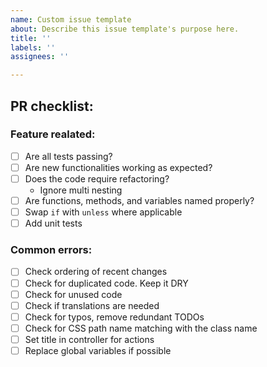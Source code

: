```yaml
---
name: Custom issue template
about: Describe this issue template's purpose here.
title: ''
labels: ''
assignees: ''

---
```


## PR checklist:

### Feature realated:
- [ ] Are all tests passing?
- [ ] Are new functionalities working as expected?
- [ ] Does the code require refactoring?
    - Ignore multi nesting
- [ ] Are functions, methods, and variables named properly?
- [ ] Swap `if` with `unless` where applicable
- [ ] Add unit tests

### Common errors:
- [ ] Check ordering of recent changes
- [ ] Check for duplicated code. Keep it DRY
- [ ] Check for unused code
- [ ] Check if translations are needed
- [ ] Check for typos, remove redundant TODOs
- [ ] Check for CSS path name matching with the class name
- [ ] Set title in controller for actions
- [ ] Replace global variables if possible
